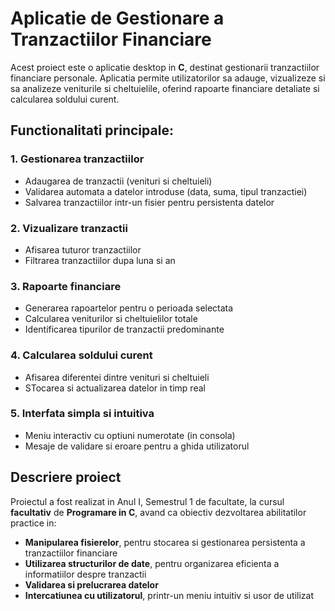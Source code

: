 # Aplicatie de Gestionare a Tranzactiilor Financiare


  Acest proiect este o aplicatie desktop in **C**, destinat gestionarii tranzactiilor financiare personale. Aplicatia permite utilizatorilor sa adauge, vizualizeze si sa analizeze veniturile si cheltuielile, oferind rapoarte financiare detaliate si calcularea soldului curent.


## Functionalitati principale:

### 1. Gestionarea tranzactiilor
-  Adaugarea de tranzactii (venituri si cheltuieli)
-  Validarea automata a datelor introduse (data, suma, tipul tranzactiei)
-  Salvarea tranzactiilor intr-un fisier pentru persistenta datelor

### 2. Vizualizare tranzactii
-  Afisarea tuturor tranzactiilor
-  Filtrarea tranzactiilor dupa luna si an

### 3. Rapoarte financiare
-  Generarea rapoartelor pentru o perioada selectata
-  Calcularea veniturilor si cheltuielilor totale
-  Identificarea tipurilor de tranzactii predominante


### 4. Calcularea soldului curent
-  Afisarea diferentei dintre venituri si cheltuieli
-  STocarea si actualizarea datelor in timp real

### 5. Interfata simpla si intuitiva
-  Meniu interactiv cu optiuni numerotate (in consola)
-  Mesaje de validare si eroare pentru a ghida utilizatorul


## Descriere proiect

Proiectul a fost realizat in Anul I, Semestrul 1 de facultate, la cursul **facultativ** de **Programare in C**, avand ca obiectiv dezvoltarea abilitatilor practice in:
-  **Manipularea fisierelor**, pentru stocarea si gestionarea persistenta a tranzactiilor financiare
-  **Utilizarea structurilor de date**, pentru organizarea eficienta a informatiilor despre tranzactii
-  **Validarea si prelucrarea datelor**
-  **Intercatiunea cu utilizatorul**, printr-un meniu intuitiv si usor de utilizat
